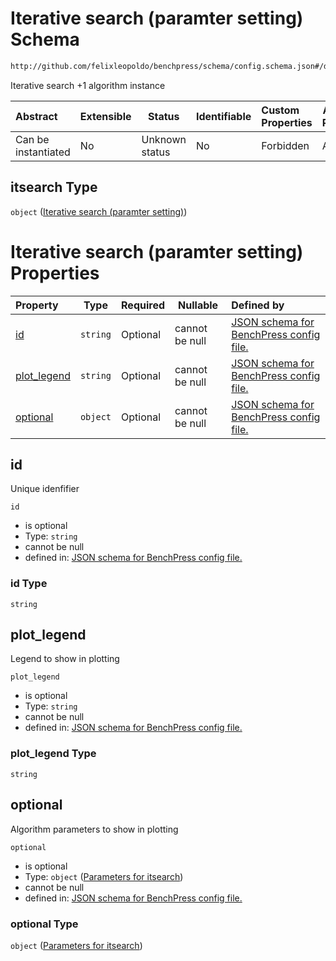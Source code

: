 # Iterative search (paramter setting) Schema

```txt
http://github.com/felixleopoldo/benchpress/schema/config.schema.json#/definitions/itsearch
```

Iterative search +1 algorithm instance


| Abstract            | Extensible | Status         | Identifiable | Custom Properties | Additional Properties | Access Restrictions | Defined In                                                                  |
| :------------------ | ---------- | -------------- | ------------ | :---------------- | --------------------- | ------------------- | --------------------------------------------------------------------------- |
| Can be instantiated | No         | Unknown status | No           | Forbidden         | Allowed               | none                | [config.schema.json\*](../../out/config.schema.json "open original schema") |

## itsearch Type

`object` ([Iterative search (paramter setting)](config-definitions-iterative-search-paramter-setting.md))

# Iterative search (paramter setting) Properties

| Property                    | Type     | Required | Nullable       | Defined by                                                                                                                                                                                                                                                  |
| :-------------------------- | -------- | -------- | -------------- | :---------------------------------------------------------------------------------------------------------------------------------------------------------------------------------------------------------------------------------------------------------- |
| [id](#id)                   | `string` | Optional | cannot be null | [JSON schema for BenchPress config file.](config-definitions-iterative-search-paramter-setting-properties-id.md "http&#x3A;//github.com/felixleopoldo/benchpress/schema/config.schema.json#/definitions/itsearch/properties/id")                            |
| [plot_legend](#plot_legend) | `string` | Optional | cannot be null | [JSON schema for BenchPress config file.](config-definitions-iterative-search-paramter-setting-properties-plot_legend.md "http&#x3A;//github.com/felixleopoldo/benchpress/schema/config.schema.json#/definitions/itsearch/properties/plot_legend")          |
| [optional](#optional)       | `object` | Optional | cannot be null | [JSON schema for BenchPress config file.](config-definitions-iterative-search-paramter-setting-properties-parameters-for-itsearch.md "http&#x3A;//github.com/felixleopoldo/benchpress/schema/config.schema.json#/definitions/itsearch/properties/optional") |

## id

Unique idenfifier


`id`

-   is optional
-   Type: `string`
-   cannot be null
-   defined in: [JSON schema for BenchPress config file.](config-definitions-iterative-search-paramter-setting-properties-id.md "http&#x3A;//github.com/felixleopoldo/benchpress/schema/config.schema.json#/definitions/itsearch/properties/id")

### id Type

`string`

## plot_legend

Legend to show in plotting


`plot_legend`

-   is optional
-   Type: `string`
-   cannot be null
-   defined in: [JSON schema for BenchPress config file.](config-definitions-iterative-search-paramter-setting-properties-plot_legend.md "http&#x3A;//github.com/felixleopoldo/benchpress/schema/config.schema.json#/definitions/itsearch/properties/plot_legend")

### plot_legend Type

`string`

## optional

Algorithm parameters to show in plotting


`optional`

-   is optional
-   Type: `object` ([Parameters for itsearch](config-definitions-iterative-search-paramter-setting-properties-parameters-for-itsearch.md))
-   cannot be null
-   defined in: [JSON schema for BenchPress config file.](config-definitions-iterative-search-paramter-setting-properties-parameters-for-itsearch.md "http&#x3A;//github.com/felixleopoldo/benchpress/schema/config.schema.json#/definitions/itsearch/properties/optional")

### optional Type

`object` ([Parameters for itsearch](config-definitions-iterative-search-paramter-setting-properties-parameters-for-itsearch.md))
